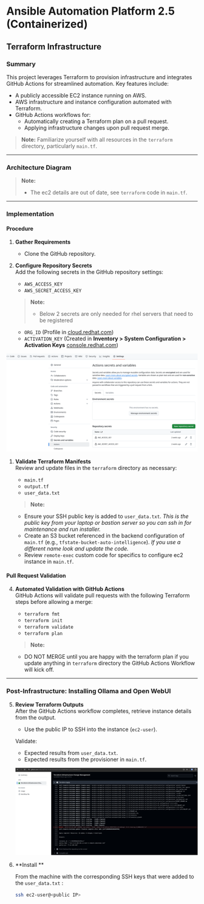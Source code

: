 # Ansible Automation Platform 2.5 (Containerized)

## Terraform Infrastructure

### Summary

This project leverages Terraform to provision infrastructure and integrates GitHub Actions for streamlined automation. Key features include:

- A publicly accessible EC2 instance running on AWS.
- AWS infrastructure and instance configuration automated with Terraform.
- GitHub Actions workflows for:
  - Automatically creating a Terraform plan on a pull request.
  - Applying infrastructure changes upon pull request merge.

> **Note:** Familiarize yourself with all resources in the `terraform` directory, particularly `main.tf`.

---

### Architecture Diagram

   > **Note:**  
   > - The ec2 details are out of date, see `terraform` code in `main.tf`.  
---

### Implementation

#### Procedure

1. **Gather Requirements**
   - Clone the GitHub repository.

2. **Configure Repository Secrets**  
   Add the following secrets in the GitHub repository settings:  

   - `AWS_ACCESS_KEY`  
   - `AWS_SECRET_ACCESS_KEY`  
   > **Note:**
   > - Below 2 secrets are only needed for rhel servers that need to be registered
   - `ORG_ID` (Profile in [cloud.redhat.com](https://cloud.redhat.com))  
   - `ACTIVATION_KEY` (Created in **Inventory > System Configuration > Activation Keys** [console.redhat.com](https://console.redhat.com/insights/connector/activation-keys#SIDs=&tags=))  


 
  ![Actions Secrets](images/github_secrets.png)  


1. **Validate Terraform Manifests**  
   Review and update files in the `terraform` directory as necessary:  
   - `main.tf`  
   - `output.tf`  
   - `user_data.txt`  

   > **Note:**  
   - Ensure your SSH public key is added to `user_data.txt`.  *This is the public key from your laptop or bastion server so you can ssh in for maintenance and run installer.*
   - Create an S3 bucket referenced in the backend configuration of `main.tf` (e.g., `tfstate-bucket-auto-intelligence`).  *If you use a different name look and update the code.*
   - Review `remote-exec` custom code for specifics to configure ec2 instance in `main.tf`.


#### Pull Request Validation

4. **Automated Validation with GitHub Actions**  
   GitHub Actions will validate pull requests with the following Terraform steps before allowing a merge:  
   - `terraform fmt`  
   - `terraform init`  
   - `terraform validate`  
   - `terraform plan`  

   > **Note:**  
   - DO NOT MERGE until you are happy with the terraform plan if you update anything in `terraform` directory the GitHub Actions Workflow will kick off.
---

### Post-Infrastructure: Installing Ollama and Open WebUI

5. **Review Terraform Outputs**  
   After the GitHub Actions workflow completes, retrieve instance details from the output.  
   - Use the public IP to SSH into the instance (`ec2-user`).

   Validate:  
   - Expected results from `user_data.txt`.  
   - Expected results from the provisioner in `main.tf`.  
  
   ![Terraform Output](images/tf_output.png)

6. **Install **  

   From the machine with the corresponding SSH keys that were added to the `user_data.txt` :  

   ```bash
   ssh ec2-user@<public IP>


   


